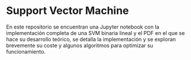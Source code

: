 # Support Vector Machine
En este repositorio se encuentran una Jupyter notebook con la implementación completa de una SVM binaria lineal y
el PDF en el que se hace su desarrollo teórico, se detalla la implementación y se exploran brevemente su coste y
algunos algoritmos para optimizar su funcionamiento.
